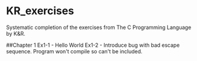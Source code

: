# KR_exercises
Systematic completion of the exercises from The C Programming Language by K&amp;R.

##Chapter 1
Ex1-1 - Hello World
Ex1-2 - Introduce bug with bad escape sequence. Program won't compile so can't be included.


